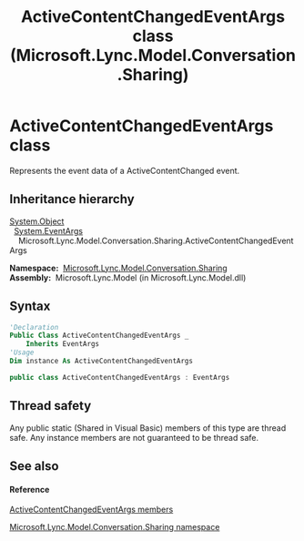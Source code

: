 ﻿---
title: ActiveContentChangedEventArgs class (Microsoft.Lync.Model.Conversation.Sharing)
TOCTitle: ActiveContentChangedEventArgs class
ms:assetid: T:Microsoft.Lync.Model.Conversation.Sharing.ActiveContentChangedEventArgs_DI_3_UC_OCS14MrefLyncWPF
ms:mtpsurl: https://msdn.microsoft.com/en-us/library/microsoft.lync.model.conversation.sharing.activecontentchangedeventargs_di_3_uc_ocs14mreflyncwpf(v=office.15)
ms:contentKeyID: 48597357
ms.date: 07/28/2014
mtps_version: v=office.15
f1_keywords:
- Microsoft.Lync.Model.Conversation.Sharing.ActiveContentChangedEventArgs
dev_langs:
- CSharp
- JScript
- VB
- other
---

# ActiveContentChangedEventArgs class

Represents the event data of a ActiveContentChanged event.

## Inheritance hierarchy

[System.Object](http://msdn2.microsoft.com/en-us/library/e5kfa45b)  
  [System.EventArgs](http://msdn2.microsoft.com/en-us/library/118wxtk3)  
    Microsoft.Lync.Model.Conversation.Sharing.ActiveContentChangedEventArgs  

**Namespace:**  [Microsoft.Lync.Model.Conversation.Sharing](microsoft-lync-model-conversation-sharing-namespace_2.md)  
**Assembly:**  Microsoft.Lync.Model (in Microsoft.Lync.Model.dll)

## Syntax

``` vb
'Declaration
Public Class ActiveContentChangedEventArgs _
    Inherits EventArgs
'Usage
Dim instance As ActiveContentChangedEventArgs
```

``` csharp
public class ActiveContentChangedEventArgs : EventArgs
```

## Thread safety

Any public static (Shared in Visual Basic) members of this type are thread safe. Any instance members are not guaranteed to be thread safe.

## See also

#### Reference

[ActiveContentChangedEventArgs members](activecontentchangedeventargs-members-microsoft-lync-model-conversation-sharing_2.md)

[Microsoft.Lync.Model.Conversation.Sharing namespace](microsoft-lync-model-conversation-sharing-namespace_2.md)

